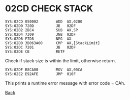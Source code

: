 # 02CD CHECK STACK

```
SYS:02CD 050002        ADD	AX,0200
SYS:02D0 720D          JB	02DF
SYS:02D2 2BC4          SUB	AX,SP
SYS:02D4 7309          JNB	02DF
SYS:02D6 F7D8          NEG	AX
SYS:02D8 3B063A00      CMP	AX,[StackLimit]
SYS:02DC 7201          JB	02DF
SYS:02DE CB            RETF
```

Check if stack size is within the limit, otherwise return.

```
SYS:02DF B8CA00        MOV	AX,00CA
SYS:02E2 E92AFE        JMP	010F
```

This prints a runtime error message with error code = CAh.

[Back](README.md)